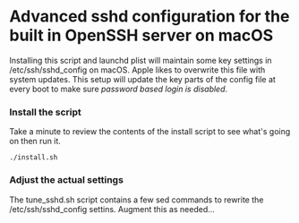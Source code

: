 # Advanced sshd configuration for the built in OpenSSH server on macOS
Installing this script and launchd plist will maintain some key settings in /etc/ssh/sshd_config on macOS. Apple likes to overwrite this file with system updates. This setup will update the key parts of the config file at every boot to make sure _password based login is disabled_. 


### Install the script
Take a minute to review the contents of the install script to see what's going on then run it.
```
./install.sh

```
### Adjust the actual settings
The tune_sshd.sh script contains a few sed commands to rewrite the /etc/ssh/sshd_config settins. Augment this as needed... 

